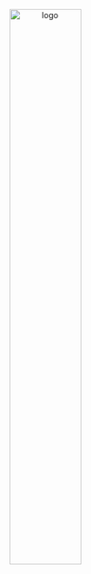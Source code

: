 <p align="center">
  <img src="https://voluntashyjal.github.io/Voluntas.ioassets/images/GaleryImg/Logo.pngg" alt="logo" width="50%" />
</p>
